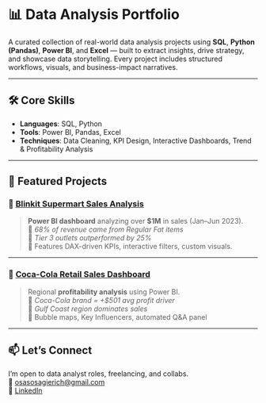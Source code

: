 # 📊 Data Analysis Portfolio  

A curated collection of real-world data analysis projects using **SQL**, **Python (Pandas)**, **Power BI**, and **Excel** — built to extract insights, drive strategy, and showcase data storytelling. Every project includes structured workflows, visuals, and business-impact narratives.

---

## 🛠️ Core Skills  

- **Languages**: SQL, Python  
- **Tools**: Power BI, Pandas, Excel  
- **Techniques**: Data Cleaning, KPI Design, Interactive Dashboards, Trend & Profitability Analysis  

---

## 🚀 Featured Projects  

### 🛒 [Blinkit Supermart Sales Analysis](https://github.com/datasosa/Blinkit_Supermart_Sales_Analysis)  
> **Power BI dashboard** analyzing over **$1M** in sales (Jan–Jun 2023).  
> 🔹 *68% of revenue came from Regular Fat items*  
> 🔹 *Tier 3 outlets outperformed by 25%*  
> 🔹 Features DAX-driven KPIs, interactive filters, custom visuals.

---

### 🥤 [Coca-Cola Retail Sales Dashboard](https://github.com/datasosa/Coca_Cola_Retail_Analysis)  
> Regional **profitability analysis** using Power BI.  
> 🔹 *Coca-Cola brand = +$501 avg profit driver*  
> 🔹 *Gulf Coast region dominates sales*  
> 🔹 Bubble maps, Key Influencers, automated Q&A panel

---

## 📫 Let’s Connect  

I’m open to data analyst roles, freelancing, and collabs.  
📧 [osasosagierich@gmail.com](mailto:osasosagierich@gmail.com)  
🔗 [LinkedIn](https://www.linkedin.com/in/osas-osagie)
